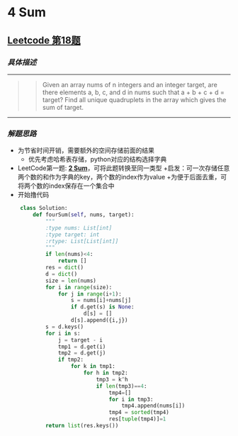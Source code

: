 # **4 Sum**
## [Leetcode 第18题](https://leetcode.com/problems/4sum/description/)
### *具体描述*
--------
>>Given an array nums of n integers and an integer target, are there elements a, b, c, and d in nums such that a + b + c + d = target? Find all unique quadruplets in the array which gives the sum of target.

--------------
### *解题思路*
+ 为节省时间开销，需要额外的空间存储前面的结果
   + 优先考虑哈希表存储，python对应的结构选择字典
+ LeetCode第一题: [**2 Sum**](https://leetcode.com/problems/two-sum/description/)，可将此题转换至同一类型
   +启发：可一次存储任意两个数的和作为字典的key，两个数的index作为value
   +为便于后面去重，可将两个数的index保存在一个集合中
+ 开始撸代码
```python
	class Solution:
	    def fourSum(self, nums, target):
	        """
	        :type nums: List[int]
	        :type target: int
	        :rtype: List[List[int]]
	        """
	        if len(nums)<4:
	            return []
	        res = dict()
	        d = dict()
	        size = len(nums)
	        for i in range(size):
	            for j in range(i+1):
	                s = nums[i]+nums[j]
	                if d.get(s) is None:
	                    d[s] = []
	                d[s].append({i,j})
	        s = d.keys()
	        for i in s:
	            j = target - i
	            tmp1 = d.get(i)
	            tmp2 = d.get(j)
	            if tmp2:
	                for k in tmp1:
	                    for h in tmp2:
	                        tmp3 = k^h
	                        if len(tmp3)==4:
	                            tmp4=[]
	                            for i in tmp3:
	                                tmp4.append(nums[i])
	                            tmp4 = sorted(tmp4)
	                            res[tuple(tmp4)]=1
	        return list(res.keys())              
```
